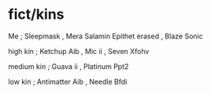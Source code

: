 # fict/kins
Me ; Sleepmask , Mera Salamin Epithet erased ,  Blaze Sonic
<p>high kin ; Ketchup Aib , Mic ii , Seven Xfohv
<p>medium kin ; Guava ii , Platinum Ppt2
<p>low kin ; Antimatter Aib , Needle Bfdi 
